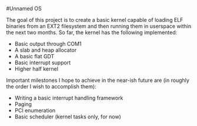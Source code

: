 #Unnamed OS

The goal of this project is to create a basic kernel capable of loading ELF binaries from an EXT2 filesystem and then running them in userspace within the next two months. So far, the kernel has the following implemented:

* Basic output through COM1
* A slab and heap allocator
* A basic flat GDT
* Basic interrupt support
* Higher half kernel

Important milestones I hope to achieve in the near-ish future are (in roughly the order I wish to accomplish them):

* Writing a basic interrupt handling framework
* Paging
* PCI enumeration
* Basic scheduler (kernel tasks only, for now)
